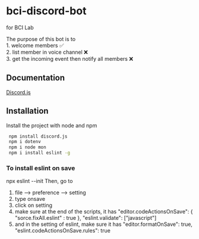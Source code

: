 # bci-discord-bot
for BCI Lab <br >

The purpose of this bot is to 
<br>1. welcome members ✅
<br>2. list member in voice channel ❌
<br>3. get the incoming event then notify all members ❌


## Documentation

[Discord.js](https://discord.js.org/#/docs/discord.js/main/general/welcome)


## Installation

Install the project with node and npm 

```bash
 npm install discord.js 
 npm i dotenv
 npm i node mon
 npm i install eslint -g
```

### To install eslint on save
npx eslint --init
Then, go to 
1. file --> preference --> setting
2. type onsave 
3. click on setting
4. make sure at the end of the scripts, it has 
    "editor.codeActionsOnSave": {
     "sorce.fixAll.eslint" : true
    },
    "eslint.validate": ["javascript"]
5. and in the setting of eslint, make sure it has
    "editor.formatOnSave": true,
    "eslint.codeActionsOnSave.rules": true
